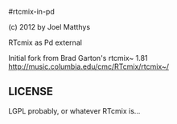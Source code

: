 #rtcmix-in-pd

(c) 2012 by Joel Matthys

RTcmix as Pd external

Initial fork from Brad Garton's rtcmix~ 1.81
http://music.columbia.edu/cmc/RTcmix/rtcmix~/

## LICENSE
LGPL probably, or whatever RTcmix is...
